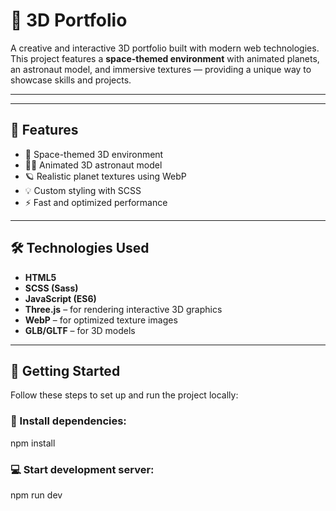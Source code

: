 # 🚀 3D Portfolio

A creative and interactive 3D portfolio built with modern web technologies.  
This project features a **space-themed environment** with animated planets, an astronaut model, and immersive textures — providing a unique way to showcase skills and projects.

---


---

## 🌟 Features

- 🌌 Space-themed 3D environment  
- 🧑‍🚀 Animated 3D astronaut model  
- 🪐 Realistic planet textures using WebP  
- 💡 Custom styling with SCSS  
- ⚡ Fast and optimized performance  

---

## 🛠️ Technologies Used

- **HTML5**
- **SCSS (Sass)**
- **JavaScript (ES6)**
- **Three.js** – for rendering interactive 3D graphics
- **WebP** – for optimized texture images
- **GLB/GLTF** – for 3D models

---

## 🚀 Getting Started

Follow these steps to set up and run the project locally:

### 🔧 Install dependencies:
npm install

### 💻 Start development server:
npm run dev



